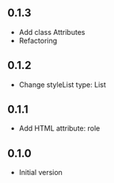 ## 0.1.3

- Add class Attributes
- Refactoring

## 0.1.2

- Change styleList type: List<StyleCSS>

## 0.1.1

- Add HTML attribute: role

## 0.1.0

- Initial version
